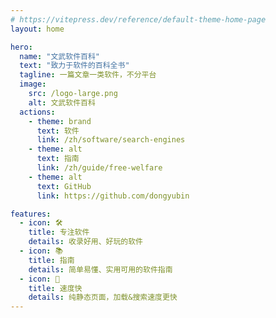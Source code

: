 ```yaml
---
# https://vitepress.dev/reference/default-theme-home-page
layout: home

hero:
  name: "文武软件百科"
  text: "致力于软件的百科全书"
  tagline: 一篇文章一类软件，不分平台
  image:
    src: /logo-large.png
    alt: 文武软件百科
  actions:
    - theme: brand
      text: 软件
      link: /zh/software/search-engines
    - theme: alt
      text: 指南
      link: /zh/guide/free-welfare
    - theme: alt
      text: GitHub
      link: https://github.com/dongyubin

features:
  - icon: 🛠️
    title: 专注软件
    details: 收录好用、好玩的软件
  - icon: 📚
    title: 指南
    details: 简单易懂、实用可用的软件指南
  - icon: 🚀
    title: 速度快
    details: 纯静态页面，加载&搜索速度更快
---
```


